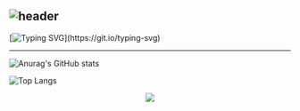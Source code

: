 ![header](https://capsule-render.vercel.app/api?type=wave&color=auto&height=300&section=header&text=yuha00e&fontSize=90)
-----

[![Typing SVG](https://readme-typing-svg.demolab.com?font=Fira+Code&pause=1000&random=false&width=435&lines=Hello!+I'm+yuha!)](https://git.io/typing-svg)

-----


![Anurag's GitHub stats](https://github-readme-stats.vercel.app/api?username=yuha00e&show_icons=true&theme=nightowl)


![Top Langs](https://github-readme-stats.vercel.app/api/top-langs/?username=yuha00e&layout=compact&theme=nightowl)

<div align='center'>
	<a href="https://yuha00e.tistory.com/"><img src="https://img.shields.io/badge/tistory-000000?style=flat-square&logo=tistory&logoColor=white"/></a>
</div>



<!--
**yuha00e/yuha00e** is a ✨ _special_ ✨ repository because its `README.md` (this file) appears on your GitHub profile.

Here are some ideas to get you started:

- 🔭 I’m currently working on ...
- 🌱 I’m currently learning ...
- 👯 I’m looking to collaborate on ...
- 🤔 I’m looking for help with ...
- 💬 Ask me about ...
- 📫 How to reach me: ...
- 😄 Pronouns: ...
- ⚡ Fun fact: ...
-->
